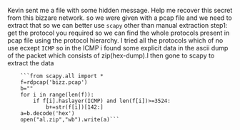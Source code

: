 Kevin sent me a file with some hidden message. Help me recover this secret from this bizzare network.
so we were given with a pcap file and we need to extract that
so we can better use ```scapy``` other than manual extraction
step1: get the protocol you required 
        so we can find the whole protocols present in  pcap file using the protocol hierarchy. I tried all the protocols which of no use ecxept ```ICMP```
        so in the ICMP i found some explicit data in the ascii dump of the packet which consists of zip(hex-dump).I then gone to scapy to extract the data
        
        ```from scapy.all import *      
        f=rdpcap('bizz.pcap')
        b=""
        for i in range(len(f)):
	        if f[i].haslayer(ICMP) and len(f[i])>=3524:
		        b+=str(f[i])[142:]
        a=b.decode('hex')
        open("al.zip","wb").write(a)```
  

